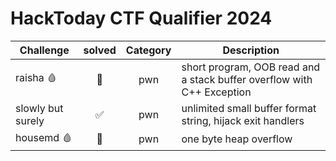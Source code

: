 # HackToday CTF Qualifier 2024

| Challenge | solved | Category | Description | 
| --- | :---: | :---: | --- |
| raisha 🩸 | 🥇 | pwn |  short program, OOB read and a stack buffer overflow with C++ Exception |
| slowly but surely | ✅ | pwn | unlimited small buffer format string, hijack exit handlers |
| housemd 🩸 | 🥇 | pwn | one byte heap overflow |